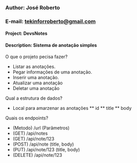 ### Author: José Roberto
### E-mail: tekinforroberto@gmail.com
#### Project: DevsNotes
#### Description: Sistema de anotação simples

O que o projeto pecisa fazer?
* Listar as anotações.
* Pegar informações de uma anotação.
* Inserir uma anotação.
* Atualizar uma anotação
* Deletar uma anotação

Qual a estrutura de dados?
* Local para amarzenar as anotações
** id
** title
** body

Quais os endpoints?
- (Metodo) /url (Parâmetros)
- (GET) /api/notes
- (GET) /api/note/123
- (POST) /api/note (title, body)
- (PUT) /api/note/123 (title, body)
- (DELETE) /api/note/123




